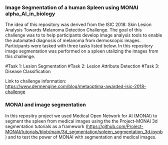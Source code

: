 ### Image Segmentation of a human Spleen using MONAI alpha_AI_in_biology

The idea of this repository was derived from the ISIC 2018: Skin Lesion Analysis Towards Melanoma Detection Challenge. The goal of this challenge was to to help participants develop image analysis tools to enable the automated diagnosis of melanoma from dermoscopic images. Participants were tasked with three tasks listed below. In this repository image segmentation was performed on a spleen utalizing the images from this challenge.

#Task 1: Lesion Segmentation
#Task 2: Lesion Attribute Detection
#Task 3: Disease Classification

Link to challenge information: https://www.dermengine.com/blog/metaoptima-awarded-isic-2018-challenge

### MONAI and image segmentation
In this repositry project we used Medical Open Network for AI (MONAI) to segment the spleen from medical images using the the Project-MONAI 3d segmentation tutorials as a framework (https://github.com/Project-MONAI/tutorials/blob/main/3d_segmentation/spleen_segmentation_3d.ipynb) and to test the power of MONAI with segmentation and medical images.    
